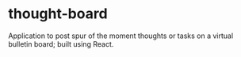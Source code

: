 # thought-board
Application to post spur of the moment thoughts or tasks on a virtual bulletin board; built using React. 
